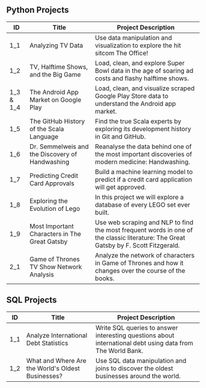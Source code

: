 ## Python Projects
| ID  | Title | Project Description |  
| --------------- | --------------- | --------------- |
| 1_1 | Analyzing TV Data | Use data manipulation and visualization to explore the hit sitcom The Office! | 
| 1_2 | TV, Halftime Shows, and the Big Game |  Load, clean, and explore Super Bowl data in the age of soaring ad costs and flashy halftime shows. | 
| 1_3  & 1_4| The Android App Market on Google Play  | Load, clean, and visualize scraped Google Play Store data to understand the Android app market. | 
| 1_5 | The GitHub History of the Scala Language  |  Find the true Scala experts by exploring its development history in Git and GitHub. |
| 1_6 | Dr. Semmelweis and the Discovery of Handwashing | Reanalyse the data behind one of the most important discoveries of modern medicine: Handwashing.  |
| 1_7 | Predicting Credit Card Approvals | Build a machine learning model to predict if a credit card application will get approved. |
| 1_8 | Exploring the Evolution of Lego | In this project we will explore a database of every LEGO set ever built.  |
| 1_9 | Most Important Characters in The Great Gatsby | Use web scraping and NLP to find the most frequent words in one of the classic literature: The Great Gatsby by  F. Scott Fitzgerald.  |
| 2_1 | Game of Thrones TV Show Network Analysis | Analyze the network of characters in Game of Thrones and how it changes over the course of the books. |

## SQL Projects
| ID  | Title  | Project Description |  
| --------------- | --------------- | --------------- |
| 1_1 | Analyze International Debt Statistics | Write SQL queries to answer interesting questions about international debt using data from The World Bank.  |
| 1_2 | What and Where Are the World's Oldest Businesses? | Use SQL data manipulation and joins to discover the oldest businesses around the world.  |
